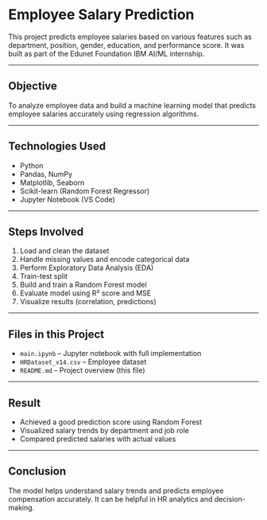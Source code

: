 # Employee Salary Prediction 

This project predicts employee salaries based on various features such as department, position, gender, education, and performance score. It was built as part of the Edunet Foundation IBM AI/ML internship.

---

## Objective
To analyze employee data and build a machine learning model that predicts employee salaries accurately using regression algorithms.

---

## Technologies Used
- Python 
- Pandas, NumPy
- Matplotlib, Seaborn
- Scikit-learn (Random Forest Regressor)
- Jupyter Notebook (VS Code)

---

## Steps Involved
1. Load and clean the dataset
2. Handle missing values and encode categorical data
3. Perform Exploratory Data Analysis (EDA)
4. Train-test split
5. Build and train a Random Forest model
6. Evaluate model using R² score and MSE
7. Visualize results (correlation, predictions)

---

## Files in this Project
- `main.ipynb` – Jupyter notebook with full implementation
- `HRDataset_v14.csv` – Employee dataset
- `README.md` – Project overview (this file)

---
## Result
- Achieved a good prediction score using Random Forest
- Visualized salary trends by department and job role
- Compared predicted salaries with actual values

---

## Conclusion
The model helps understand salary trends and predicts employee compensation accurately. It can be helpful in HR analytics and decision-making.

